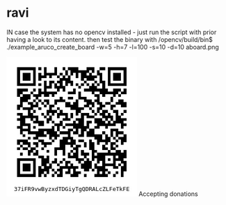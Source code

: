 # ravi
IN case the system has no opencv installed - just run the script with prior having a look to its content.
then test the binary with
/opencv/build/bin$ ./example_aruco_create_board -w=5 -h=7 -l=100 -s=10 -d=10 aboard.png


![If you like what I am doing you may support me](https://github.com/AndreV84/pilot/blob/master/f804b0f2-b975-4385-9783-1d652d46f63f.jpeg)
Accepting donations
